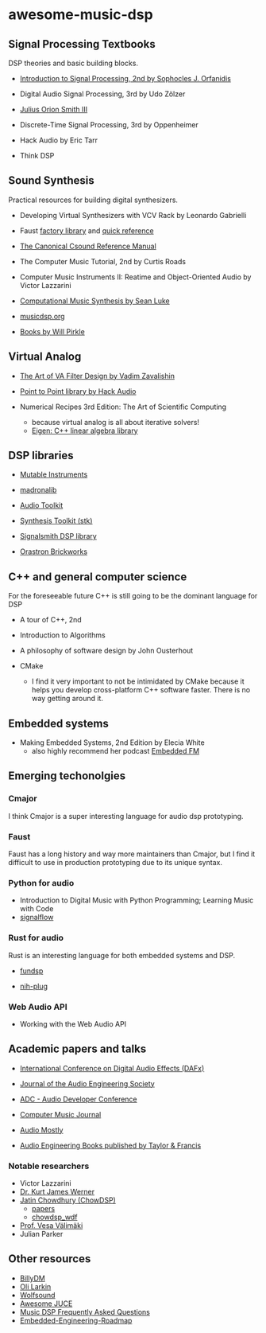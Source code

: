 # awesome-music-dsp

## Signal Processing Textbooks

DSP theories and basic building blocks.

- [Introduction to Signal Processing, 2nd by Sophocles J. Orfanidis](https://eceweb1.rutgers.edu/~orfanidi/intro2sp/2e/)

- Digital Audio Signal Processing, 3rd by Udo Zölzer

- [Julius Orion Smith III](https://ccrma.stanford.edu/~jos/)

- Discrete-Time Signal Processing, 3rd by Oppenheimer

- Hack Audio by Eric Tarr

- Think DSP

## Sound Synthesis

Practical resources for building digital synthesizers.

- Developing Virtual Synthesizers with VCV Rack by Leonardo Gabrielli

- Faust [factory library](https://faustlibraries.grame.fr/) and [quick reference](https://github.com/grame-cncm/faust/blob/master-dev/documentation/faust-quick-reference.pdf)

- [The Canonical Csound Reference Manual](https://www.csounds.com/manual/html/)

- The Computer Music Tutorial, 2nd by Curtis Roads

- Computer Music Instruments II: Reatime and Object-Oriented Audio by Victor Lazzarini

- [Computational Music Synthesis by Sean Luke](https://cs.gmu.edu/~sean/book/synthesis/)

- [musicdsp.org](https://www.musicdsp.org/en/latest/index.html)

- [Books by Will Pirkle](https://www.willpirkle.com/)

## Virtual Analog

- [The Art of VA Filter Design by Vadim Zavalishin](https://www.native-instruments.com/fileadmin/ni_media/downloads/pdf/VAFilterDesign_2.1.2.pdf)

- [Point to Point library by Hack Audio](https://github.com/HackAudio/PointToPoint_LT)

- Numerical Recipes 3rd Edition: The Art of Scientific Computing
    - because virtual analog is all about iterative solvers!
    - [Eigen: C++ linear algebra library](https://eigen.tuxfamily.org/)

## DSP libraries

- [Mutable Instruments](https://github.com/pichenettes/eurorack)

- [madronalib](https://github.com/madronalabs/madronalib)

- [Audio Toolkit](https://github.com/AudioTK/AudioTK)

- [Synthesis Toolkit (stk)](https://github.com/thestk/stk)

- [Signalsmith DSP library](https://signalsmith-audio.co.uk/code/dsp)

- [Orastron Brickworks](https://git.orastron.com/orastron/brickworks)

## C++ and general computer science

For the foreseeable future C++ is still going to be the dominant language for DSP

- A tour of C++, 2nd

- Introduction to Algorithms

- A philosophy of software design by John Ousterhout

- CMake
    - I find it very important to not be intimidated by CMake because it helps you develop cross-platform C++ software faster. There is no way getting around it.


## Embedded systems

- Making Embedded Systems, 2nd Edition by Elecia White
    - also highly recommend her podcast [Embedded FM](https://embedded.fm/)

## Emerging techonolgies

### Cmajor

I think Cmajor is a super interesting language for audio dsp prototyping.

### Faust

Faust has a long history and way more maintainers than Cmajor, but I find it difficult to use in production prototyping due to its unique syntax.

### Python for audio

- Introduction to Digital Music with Python Programming; Learning Music with Code
- [signalflow](https://github.com/ideoforms/signalflow)

### Rust for audio

Rust is an interesting language for both embedded systems and DSP.

- [fundsp](https://github.com/SamiPerttu/fundsp)

- [nih-plug](https://github.com/robbert-vdh/nih-plug)

### Web Audio API

- Working with the Web Audio API

## Academic papers and talks


- [International Conference on Digital Audio Effects (DAFx)](https://dafx.de/)

- [Journal of the Audio Engineering Society](https://aes2.org/publications/journal)

- [ADC - Audio Developer Conference](https://www.youtube.com/@audiodevcon/videos)

- [Computer Music Journal](https://direct.mit.edu/comj)

- [Audio Mostly](https://audiomostly.com/)

- [Audio Engineering Books published by Taylor & Francis](https://www.taylorfrancis.com/search?subject=SCAR7005&context=ubx&sortBy=newest-to-oldest&key=)


### Notable researchers

- Victor Lazzarini
- [Dr. Kurt James Werner](https://ccrma.stanford.edu/~kwerner/)
- [Jatin Chowdhury (ChowDSP)](https://jatinchowdhury18.medium.com/)
    - [papers](https://ccrma.stanford.edu/~jatin/papers/)
    - [chowdsp_wdf](https://github.com/Chowdhury-DSP/chowdsp_wdf)
- [Prof. Vesa Välimäki](https://research.aalto.fi/en/persons/vesa-v%C3%A4lim%C3%A4ki)
- Julian Parker

## Other resources

- [BillyDM](https://github.com/BillyDM/awesome-audio-dsp)
- [Oli Larkin](https://github.com/olilarkin/awesome-musicdsp)
- [Wolfsound](https://thewolfsound.com/resources/)
- [Awesome JUCE](https://github.com/sudara/awesome-juce)
- [Music DSP Frequently Asked Questions](http://sites.music.columbia.edu/cmc/music-dsp/musicdspFAQ.html)
- [Embedded-Engineering-Roadmap](https://github.com/m3y54m/Embedded-Engineering-Roadmap?tab=readme-ov-file)